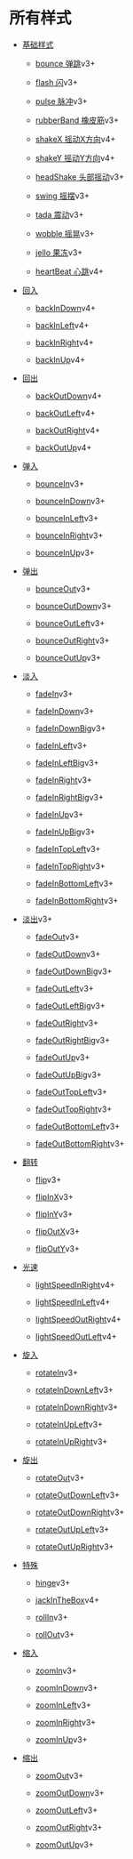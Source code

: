 # 所有样式

* [基础样式](style/basic.md)

  * [bounce 弹跳](style/basic.md/#bounce)<span class="tip">v3+</span>
  
  * [flash 闪](style/basic.md/#flash)<span class="tip">v3+</span>
  
  * [pulse 脉冲](style/basic.md/#pulse)<span class="tip">v3+</span>
  
  * [rubberBand 橡皮筋](style/basic.md/#rubberband)<span class="tip">v3+</span>
  
  * [shakeX 摇动X方向](style/basic.md/#shakex)<span class="tip">v4+</span>
  
  * [shakeY 摇动Y方向](style/basic.md/#shakey)<span class="tip">v4+</span>

  * [headShake 头部摇动](style/basic.md/#headshake)<span class="tip">v3+</span>

  * [swing 摇摆](style/basic.md/#swing)<span class="tip">v3+</span>

  * [tada 震动](style/basic.md/#tada)<span class="tip">v3+</span>

  * [wobble 摇晃](style/basic.md/#wobble)<span class="tip">v3+</span>

  * [jello 果冻](style/basic.md/#jello)<span class="tip">v3+</span>

  * [heartBeat 心跳](style/basic.md/#heartbeat)<span class="tip">v4+</span>

* [回入](style/backin.md)

  * [backInDown](style/backin.md#backindown)<span class="tip">v4+</span>

  * [backInLeft](style/backin.md#backinleft)<span class="tip">v4+</span>

  * [backInRight](style/backin.md#backinright)<span class="tip">v4+</span>
  
  * [backInUp](style/backin.md#backinup)<span class="tip">v4+</span>

* [回出](style/backout.md)

  * [backOutDown](style/backout.md#backoutdown)<span class="tip">v4+</span>

  * [backOutLeft](style/backout.md#backoutleft)<span class="tip">v4+</span>

  * [backOutRight](style/backout.md#backoutright)<span class="tip">v4+</span>
  
  * [backOutUp](style/backout.md#backoutup)<span class="tip">v4+</span>

* [弹入](style/bouncein.md)

  * [bounceIn](style/bouncein.md#bouncein)<span class="tip">v3+</span>

  * [bounceInDown](style/bouncein.md#bounceindown)<span class="tip">v3+</span>

  * [bounceInLeft](style/bouncein.md#bounceinleft)<span class="tip">v3+</span>

  * [bounceInRight](style/bouncein.md#bounceinright)<span class="tip">v3+</span>
  
  * [bounceInUp](style/bouncein.md#bounceinup)<span class="tip">v3+</span>

* [弹出](style/bounceout.md)

  * [bounceOut](style/bounceout.md#bounceout)<span class="tip">v3+</span>

  * [bounceOutDown](style/bounceout.md#bounceoutdown)<span class="tip">v3+</span>

  * [bounceOutLeft](style/bounceout.md#bounceoutleft)<span class="tip">v3+</span>

  * [bounceOutRight](style/bounceout.md#bounceoutright)<span class="tip">v3+</span>
  
  * [bounceOutUp](style/bounceout.md#bounceoutup)<span class="tip">v3+</span>

* [淡入](style/fadein.md)

  * [fadeIn](style/fadein.md#fadein)<span class="tip">v3+</span>

  * [fadeInDown](style/fadein.md#fadeindown)<span class="tip">v3+</span>

  * [fadeInDownBig](style/fadein.md#fadeindownbig)<span class="tip">v3+</span>

  * [fadeInLeft](style/fadein.md#fadeinleft)<span class="tip">v3+</span>

  * [fadeInLeftBig](style/fadein.md#fadeinleftbig)<span class="tip">v3+</span>

  * [fadeInRight](style/fadein.md#fadeinright)<span class="tip">v3+</span>

  * [fadeInRightBig](style/fadein.md#fadeinrightbig)<span class="tip">v3+</span>

  * [fadeInUp](style/fadein.md#fadeinup)<span class="tip">v3+</span>

  * [fadeInUpBig](style/fadein.md#fadeinupbig)<span class="tip">v3+</span>

  * [fadeInTopLeft](style/fadein.md#fadeintopleft)<span class="tip">v3+</span>

  * [fadeInTopRight](style/fadein.md#fadeintopright)<span class="tip">v3+</span>

  * [fadeInBottomLeft](style/fadein.md#fadeinbottomleft)<span class="tip">v3+</span>

  * [fadeInBottomRight](style/fadein.md#fadeinbottomright)<span class="tip">v3+</span>

* [淡出](style/fadeout.md)<span class="tip">v3+</span>

  * [fadeOut](style/fadeout.md#fadeout)<span class="tip">v3+</span>

  * [fadeOutDown](style/fadeout.md#fadeoutdown)<span class="tip">v3+</span>

  * [fadeOutDownBig](style/fadeout.md#fadeoutdownbig)<span class="tip">v3+</span>

  * [fadeOutLeft](style/fadeout.md#fadeoutleft)<span class="tip">v3+</span>

  * [fadeOutLeftBig](style/fadeout.md#fadeoutleftbig)<span class="tip">v3+</span>

  * [fadeOutRight](style/fadeout.md#fadeoutright)<span class="tip">v3+</span>

  * [fadeOutRightBig](style/fadeout.md#fadeoutrightbig)<span class="tip">v3+</span>

  * [fadeOutUp](style/fadeout.md#fadeoutup)<span class="tip">v3+</span>

  * [fadeOutUpBig](style/fadeout.md#fadeoutupbig)<span class="tip">v3+</span>

  * [fadeOutTopLeft](style/fadeout.md#fadeouttopleft)<span class="tip">v3+</span>

  * [fadeOutTopRight](style/fadeout.md#fadeouttopright)<span class="tip">v3+</span>

  * [fadeOutBottomLeft](style/fadeout.md#fadeoutbottomleft)<span class="tip">v3+</span>
  
  * [fadeOutBottomRight](style/fadeout.md#fadeoutbottomright)<span class="tip">v3+</span>

* [翻转](style/flip.md)

  * [flip](style/flip.md#flip)<span class="tip">v3+</span>

  * [flipInX](style/filp.md#flipinx)<span class="tip">v3+</span>

  * [flipInY](style/flip.md#flipiny)<span class="tip">v3+</span>

  * [flipOutX](style/flip.md#flipoutx)<span class="tip">v3+</span>

  * [flipOutY](style/flip.md#flipouty)<span class="tip">v3+</span>

* [光速](style/lightspeed.md)

  * [lightSpeedInRight](style/lightspeed.md#lightspeedinright)<span class="tip">v4+</span>

  * [lightSpeedInLeft](style/lightspeed.md#lightspeedinleft)<span class="tip">v4+</span>

  * [lightSpeedOutRight](style/lightspeed.md#lightspeedoutright)<span class="tip">v4+</span>

  * [lightSpeedOutLeft](style/lightspeed.md#lightspeedoutleft)<span class="tip">v4+</span>

* [旋入](style/rotatein.md)

  * [rotateIn](style/rotatein.md#rotatein)<span class="tip">v3+</span>

  * [rotateInDownLeft](style/rotatein.md#rotateindownleft)<span class="tip">v3+</span>

  * [rotateInDownRight](style/rotatein.md#rotateindownright)<span class="tip">v3+</span>

  * [rotateInUpLeft](style/rotatein.md#rotateinupleft)<span class="tip">v3+</span>

  * [rotateInUpRight](style/rotatein.md#rotateinupright)<span class="tip">v3+</span>

* [旋出](style/rotateout.md)

  * [rotateOut](style/rotateout.md#rotateout)<span class="tip">v3+</span>

  * [rotateOutDownLeft](style/rotateout.md#rotateoutdownleft)<span class="tip">v3+</span>

  * [rotateOutDownRight](style/rotateout.md#rotateoutdownright)<span class="tip">v3+</span>

  * [rotateOutUpLeft](style/rotateout.md#rotateoutupleft)<span class="tip">v3+</span>

  * [rotateOutUpRight](style/rotateout.md#rotateoutupright)<span class="tip">v3+</span>

* [特殊](style/special.md)

  * [hinge](style/special.md#hinge)<span class="tip">v3+</span>
  
  * [jackInTheBox](style/special.md#jackinthebox)<span class="tip">v4+</span>
  
  * [rollIn](style/special.md#rollin)<span class="tip">v3+</span>
  
  * [rollOut](style/special.md#rollout)<span class="tip">v3+</span>

* [缩入](style/zoomin.md)

  * [zoomIn](style/zoomin.md#zoomin)<span class="tip">v3+</span>

  * [zoomInDown](style/zoomin.md#zoomindown)<span class="tip">v3+</span>

  * [zoomInLeft](style/zoomin.md#zoominleft)<span class="tip">v3+</span>

  * [zoomInRight](style/zoomin.md#zoominright)<span class="tip">v3+</span>
  
  * [zoomInUp](style/zoomin.md#zoominup)<span class="tip">v3+</span>

* [缩出](style/zoomout.md)

  * [zoomOut](style/zoomout.md#zoomout)<span class="tip">v3+</span>

  * [zoomOutDown](style/zoomout.md#zoomoutdown)<span class="tip">v3+</span>

  * [zoomOutLeft](style/zoomout.md#zoomoutleft)<span class="tip">v3+</span>

  * [zoomOutRight](style/zoomout.md#zoomoutright)<span class="tip">v3+</span>
  
  * [zoomOutUp](style/zoomout.md#zoomoutup)<span class="tip">v3+</span>